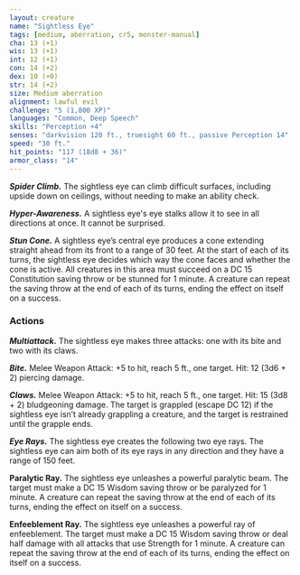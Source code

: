```yaml
---
layout: creature
name: "Sightless Eye"
tags: [medium, aberration, cr5, monster-manual]
cha: 13 (+1)
wis: 13 (+1)
int: 12 (+1)
con: 14 (+2)
dex: 10 (+0)
str: 14 (+2)
size: Medium aberration
alignment: lawful evil
challenge: "5 (1,800 XP)"
languages: "Common, Deep Speech"
skills: "Perception +4"
senses: "darkvision 120 ft., truesight 60 ft., passive Perception 14"
speed: "30 ft."
hit_points: "117 (18d8 + 36)"
armor_class: "14"
---
```


***Spider Climb.*** The sightless eye can climb difficult surfaces, including upside down on ceilings, without needing to make an ability check.

***Hyper-Awareness.*** A sightless eye's eye stalks allow it to see in all
directions at once. It cannot be surprised.

***Stun Cone.*** A sightless eye’s central eye produces a cone extending
straight ahead from its front to a range of 30 feet. At the start of each
of its turns, the sightless eye decides which way the cone faces and
whether the cone is active. All creatures in this area must succeed on a DC
15 Constitution saving throw or be stunned for 1 minute. A creature can
repeat the saving throw at the end of each of its turns, ending the effect on
itself on a success.

### Actions

***Multiattack.*** The sightless eye makes three attacks: one with its bite
and two with its claws.

***Bite.*** Melee Weapon Attack: +5 to hit, reach 5 ft., one target. Hit: 12
(3d6 + 2) piercing damage.

***Claws.*** Melee Weapon Attack: +5 to hit, reach 5 ft., one target. Hit:
15 (3d8 + 2) bludgeoning damage. The target is grappled (escape DC 12)
if the sightless eye isn’t already grappling a creature, and the target is
restrained until the grapple ends.

***Eye Rays.*** The sightless eye creates the following two eye rays. The sightless eye can aim both of its eye rays in any direction and they have a range of 150 feet.

**Paralytic Ray.** The sightless eye unleashes a
powerful paralytic beam. The target must make a DC 15 Wisdom saving
throw or be paralyzed for 1 minute. A creature can repeat the saving throw
at the end of each of its turns, ending the effect on itself on a success.

**Enfeeblement Ray.** The sightless eye unleashes
a powerful ray of enfeeblement. The target must make a DC 15 Wisdom
saving throw or deal half damage with all attacks that use Strength for 1
minute. A creature can repeat the saving throw at the end of each of its
turns, ending the effect on itself on a success.
